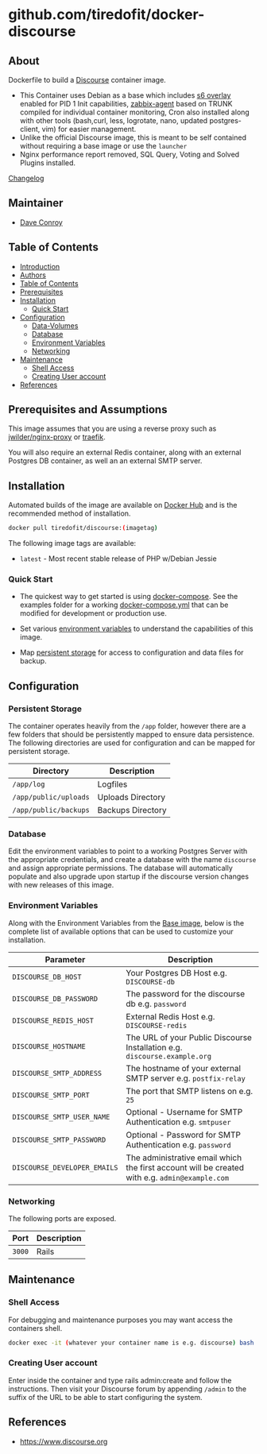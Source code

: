 # github.com/tiredofit/docker-discourse

## About

Dockerfile to build a [Discourse](https://www.discourse.org) container image.

* This Container uses Debian as a base which includes [s6
overlay](https://github.com/just-containers/s6-overlay) enabled for PID 1 Init capabilities, [zabbix-agent](https://zabbix.org) based on TRUNK compiled for individual container monitoring, Cron also installed along with other tools (bash,curl, less, logrotate, nano, updated postgres-client, vim) for easier management.
* Unlike the official Discourse image, this is meant to be self contained without requiring a base image or use the `launcher`
* Nginx performance report removed, SQL Query, Voting and Solved Plugins installed.

[Changelog](CHANGELOG.md)

## Maintainer

- [Dave Conroy](http://github/tiredofit/)

## Table of Contents

- [Introduction](#introduction)
- [Authors](#authors)
- [Table of Contents](#table-of-contents)
- [Prerequisites](#prerequisites)
- [Installation](#installation)
  - [Quick Start](#quick-start)
- [Configuration](#configuration)
  - [Data-Volumes](#data-volumes)
  - [Database](#database)
  - [Environment Variables](#environment-variables)
  - [Networking](#networking)
- [Maintenance](#maintenance)
  - [Shell Access](#shell-access)
  - [Creating User account](#creating-user-account)
- [References](#references)

## Prerequisites and Assumptions

This image assumes that you are using a reverse proxy such as [jwilder/nginx-proxy](https://github.com/jwilder/nginx-proxy) or [traefik](https://github.com/traefik/traefik).

You will also require an external Redis container, along with an external Postgres DB container, as well an an external SMTP server.



## Installation

Automated builds of the image are available on [Docker Hub](https://hub.docker.com/r/tiredofit/discourse) and is the recommended method of installation.


```bash
docker pull tiredofit/discourse:(imagetag)
```

The following image tags are available:

* `latest` - Most recent stable release of PHP w/Debian Jessie

### Quick Start

* The quickest way to get started is using [docker-compose](https://docs.docker.com/compose/). See the examples folder for a working [docker-compose.yml](examples/docker-compose.yml) that can be modified for development or production use.

* Set various [environment variables](#environment-variables) to understand the capabilities of this image.
* Map [persistent storage](#data-volumes) for access to configuration and data files for backup.

## Configuration

### Persistent Storage

The container operates heavily from the `/app` folder, however there are a few folders that should be persistently mapped to ensure data persistence. The following directories are used for configuration and can be mapped for persistent storage.

| Directory             | Description       |
| --------------------- | ----------------- |
| `/app/log`            | Logfiles          |
| `/app/public/uploads` | Uploads Directory |
| `/app/public/backups` | Backups Directory |

### Database

Edit the environment variables to point to a working Postgres Server with the appropriate credentials, and create a database with the name `discourse` and assign appropriate permissions. The database will automatically populate and also upgrade upon startup if the discourse version changes with new releases of this image.

### Environment Variables

Along with the Environment Variables from the [Base image](https://hub.docker.com/r/tiredofit/debian), below is the complete list of available options that can be used to customize your installation.


| Parameter                    | Description                                                                                    |
| ---------------------------- | ---------------------------------------------------------------------------------------------- |
| `DISCOURSE_DB_HOST`          | Your Postgres DB Host e.g. `DISCOURSE-db`                                                      |
| `DISCOURSE_DB_PASSWORD`      | The password for the discourse db e.g. `password`                                              |
| `DISCOURSE_REDIS_HOST`       | External Redis Host e.g. `DISCOURSE-redis`                                                     |
| `DISCOURSE_HOSTNAME`         | The URL of your Public Discourse Installation e.g. `discourse.example.org`                     |
| `DISCOURSE_SMTP_ADDRESS`     | The hostname of your external SMTP server e.g. `postfix-relay`                                 |
| `DISCOURSE_SMTP_PORT`        | The port that SMTP listens on e.g. `25`                                                        |
| `DISCOURSE_SMTP_USER_NAME`   | Optional - Username for SMTP Authentication e.g. `smtpuser`                                    |
| `DISCOURSE_SMTP_PASSWORD`    | Optional - Password for SMTP Authentication e.g. `password`                                    |
| `DISCOURSE_DEVELOPER_EMAILS` | The administrative email which the first account will be created with e.g. `admin@example.com` |

### Networking

The following ports are exposed.

| Port   | Description |
| ------ | ----------- |
| `3000` | Rails       |

## Maintenance
### Shell Access

For debugging and maintenance purposes you may want access the containers shell.

```bash
docker exec -it (whatever your container name is e.g. discourse) bash
```

### Creating User account
Enter inside the container and type rails admin:create and follow the instructions. Then visit your Discourse forum by appending `/admin` to the suffix of the URL to be able to start configuring the system.

## References

* https://www.discourse.org

